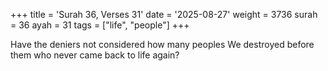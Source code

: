 +++
title = 'Surah 36, Verses 31'
date = '2025-08-27'
weight = 3736
surah = 36
ayah = 31
tags = ["life", "people"]
+++

Have the deniers not considered how many peoples We destroyed before them who never came back to life again?